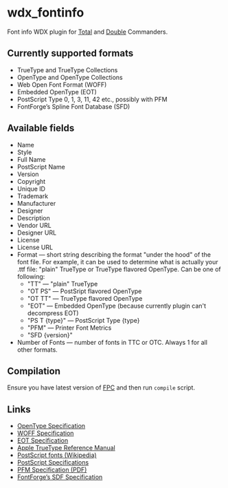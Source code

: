 # wdx_fontinfo

Font info WDX plugin for [Total][Total Commander]
and [Double][Double Commander] Commanders.


## Currently supported formats

  * TrueType and TrueType Collections
  * OpenType and OpenType Collections
  * Web Open Font Format (WOFF)
  * Embedded OpenType (EOT)
  * PostScript Type 0, 1, 3, 11, 42 etc., possibly with PFM
  * FontForge’s Spline Font Database (SFD)


## Available fields

  * Name
  * Style
  * Full Name
  * PostScript Name
  * Version
  * Copyright
  * Unique ID
  * Trademark
  * Manufacturer
  * Designer
  * Description
  * Vendor URL
  * Designer URL
  * License
  * License URL
  * Format — short string describing the format "under the hood" of the font
   file. For example, it can be used to determine what is actually
   your .ttf file: "plain" TrueType or TrueType flavored OpenType.
   Can be one of following:
    * "TT" — "plain" TrueType
    * "OT PS" — PostSript flavored OpenType
    * "OT TT" — TrueType flavored OpenType
    * "EOT" — Embedded OpenType (because currently plugin can't decompress EOT)
    * "PS T {type}" — PostScript Type {type}
    * "PFM" — Printer Font Metrics
    * "SFD {version}"
  * Number of Fonts — number of fonts in TTC or OTC. Always 1 for all
    other formats.


## Compilation

Ensure you have latest version of [FPC](http://www.freepascal.org/)
and then run `compile` script.


## Links

  * [OpenType Specification](https://www.microsoft.com/typography/otspec/)
  * [WOFF Specification](http://www.w3.org/TR/WOFF/)
  * [EOT Specification](http://www.w3.org/Submission/EOT/)
  * [Apple TrueType Reference Manual](https://developer.apple.com/fonts/TrueType-Reference-Manual/)
  * [PostScript fonts (Wikipedia)](http://en.wikipedia.org/wiki/PostScript_fonts)
  * [PostScript Specifications](http://partners.adobe.com/public/developer/ps/index_specs.html)
  * [PFM Specification (PDF)](https://partners.adobe.com/public/developer/en/font/5178.PFM.pdf)
  * [FontForge’s SDF Specification](http://fontforge.github.io/en-US/documentation/developers/sfdformat/)


[Total Commander]: http://www.ghisler.com/
[Double Commander]: http://doublecmd.sourceforge.net/
